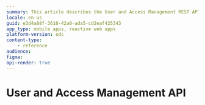 ```yaml
---
summary: This article describes the User and Access Management REST API endpoint details.
locale: en-us
guid: e3d4a88f-3610-42a0-ada5-cd2eaf425343
app_type: mobile apps, reactive web apps
platform-version: odc
content-type: 
    - reference
audience: 
figma:
api-render: true
---
```

<style>
#b3-b4-b1-InjectHTMLWrapper {height: auto!important}
.image-zoom div div{height: auto!important}
</style>
<div class="hidden"><h1>User and Access Management API</h1></div>

<rapi-doc spec-url = 'resources/user-access-management-api-v1-public.json'  theme = 'light' nav-bg-color = '#fff' show-header = 'false'  show-info = 'true'  allow-authentication ='false'  allow-server-selection = 'false'  allow-api-list-style-selection ='false' render-style = 'view' layout = 'column' show-method-in-nav-bar = 'as-plain-text' use-path-in-nav-bar = 'true' allow-spec-file-download = 'true' show-side-nav = 'true' allow-try='false' regular-font = 'NotoSans' primary-color = '#242320' bg-color = '#fff' text-color = '#4D4D49' mono-font = 'monospace' allow-schema-description-expand-toggle = 'false' schema-style = 'tree' schema-description-expanded = 'true' default-schema-tab = 'schema'>
</rapi-doc>
 
